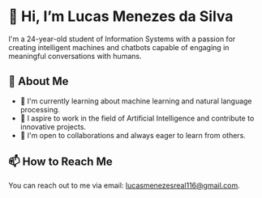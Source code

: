 # 👋 Hi, I’m Lucas Menezes da Silva

I'm a 24-year-old student of Information Systems with a passion for creating intelligent machines and chatbots capable of engaging in meaningful conversations with humans.

## 👀 About Me

- 🌱 I'm currently learning about machine learning and natural language processing.
- 💼 I aspire to work in the field of Artificial Intelligence and contribute to innovative projects.
- 🤝 I'm open to collaborations and always eager to learn from others.

## 📫 How to Reach Me

You can reach out to me via email: [lucasmenezesreal116@gmail.com](mailto:lucasmenezesreal116@gmail.com).

<!---
meneseslucas/meneseslucas is a ✨ special ✨ repository because its `README.md` (this file) appears on your GitHub profile.
You can click the Preview link to take a look at your changes.
--->
